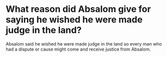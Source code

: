 # What reason did Absalom give for saying he wished he were made judge in the land?

Absalom said he wished he were made judge in the land so every man who had a dispute or cause might come and receive justice from Absalom.
